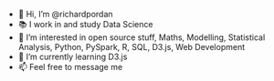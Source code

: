 - 👋 Hi, I’m @richardpordan
- 📚 I work in and study Data Science
- 👀 I’m interested in open source stuff, Maths, Modelling, Statistical Analysis, Python, PySpark, R, SQL, D3.js, Web Development
- 🌱 I’m currently learning D3.js
- 📫 Feel free to message me
